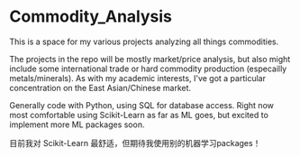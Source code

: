 # Commodity_Analysis


This is a space for my various projects analyzing all things commodities.

The projects in the repo will be mostly market/price analysis, but also might include some international trade or hard commodity
production (especailly metals/minerals). As with my academic interests, I've got a particular concentration on the East Asian/Chinese market.


Generally code with Python, using SQL for database access. Right now most comfortable using Scikit-Learn as far as ML goes, but excited to 
implement more ML packages soon. 



目前我对 Scikit-Learn 最舒适，但期待我使用别的机器学习packages！
